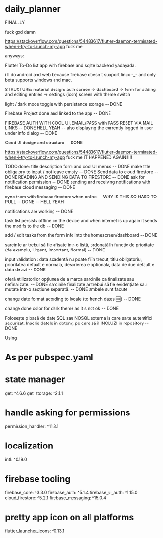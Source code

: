 # daily_planner

FINALLLY

fuck god damn

https://stackoverflow.com/questions/54483617/flutter-daemon-terminated-when-i-try-to-launch-my-app fuck me

anyways:

Flutter To-Do list app with firebase and sqlite backend yadayada.

i ll do android and web because firebase doesn t support linux -_- and only beta supports windows and mac.

STRUCTURE:
material design: auth screen -> dashboard -> form for adding and editing entries
                                          -> settings (icon) screen with theme switch

light / dark mode toggle with persistance storage -- DONE

Firebase Project done and linked to the app -- DONE

FIREBASE AUTH WITH COOL UI, EMAIL/PASS with PASS RESET VIA MAIL LINKS -- DONE
HELL YEAH -- also displaying the currently logged in user under info dialog -- DONE

Good UI design and structure -- DONE

https://stackoverflow.com/questions/54483617/flutter-daemon-terminated-when-i-try-to-launch-my-app fuck me
IT HAPPENED AGAIN!!!!!

TODO done:
title description form and cool UI menus -- DONE
make title obligatory to input / not leave empty -- DONE
Send data to cloud firestore -- DONE
READING AND SENDING DATA TO FIRESTORE -- DONE
ask for notification permission -- DONE
sending and receiving notifications with firebase cloud messaging -- DONE

sync them with firebase firestore when online -- WHY IS THIS SO HARD TO PULL
                                              -- DONE
                                              -- HELL YEAH

notifications are working -- DONE

task list persists offline on the device and when internet is up again it sends the modifs to the db -- DONE

add / edit tasks from the form info into the homescreen/dashboard -- DONE

sarcinile ar trebui să fie afișate într-o listă, ordonată în funcție de prioritate (de exemplu, Urgent, Important, Normal) -- DONE

input validation : data scadentă nu poate fi în trecut, titlu obligatoriu, prioritatea default e normala, descrierea e optionala, data de due default e data de azi -- DONE

oferă utilizatorilor opțiunea de a marca sarcinile ca finalizate sau nefinalizate. -- DONE
sarcinile finalizate ar trebui să fie evidențiate sau mutate într-o secțiune separată. -- DONE ambele sunt facute

change date format acording to locale (to french dates :cool:) -- DONE

change done color for dark theme as it s not ok -- DONE

Folosește o bază de date SQL sau NOSQL externa la care sa te autentifici securizat. Înscrie datele în dotenv, pe care să îl INCLUZI in repository -- DONE

Using
# As per pubspec.yaml

# state manager
get: ^4.6.6
get_storage: ^2.1.1

# handle asking for permissions
permission_handler: ^11.3.1

# localization
intl: ^0.19.0

# firebase tooling
firebase_core: ^3.3.0
firebase_auth: ^5.1.4
firebase_ui_auth: ^1.15.0
cloud_firestore: ^5.2.1
firebase_messaging: ^15.0.4

# pretty app icon on all platforms
flutter_launcher_icons: ^0.13.1